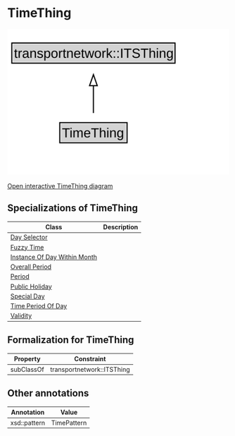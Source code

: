 # TimeThing

![TimeThing Diagram](../diagrams/TimeThing.svg)

<a href="../../diagrams/TimeThing.svg">Open interactive TimeThing diagram</a>

## Specializations of TimeThing

| Class | Description |
|-------|-------------|
| [Day Selector](DaySelector.md) |  |
| [Fuzzy Time](FuzzyTime.md) |  |
| [Instance Of Day Within Month](InstanceOfDayWithinMonth.md) |  |
| [Overall Period](OverallPeriod.md) |  |
| [Period](Period.md) |  |
| [Public Holiday](PublicHoliday.md) |  |
| [Special Day](SpecialDay.md) |  |
| [Time Period Of Day](TimePeriodOfDay.md) |  |
| [Validity](Validity.md) |  |

## Formalization for TimeThing

| Property | Constraint |
|----------|------------|
| subClassOf | transportnetwork::ITSThing |

## Other annotations

| Annotation | Value |
|------------|-------|
| xsd::pattern | TimePattern |

